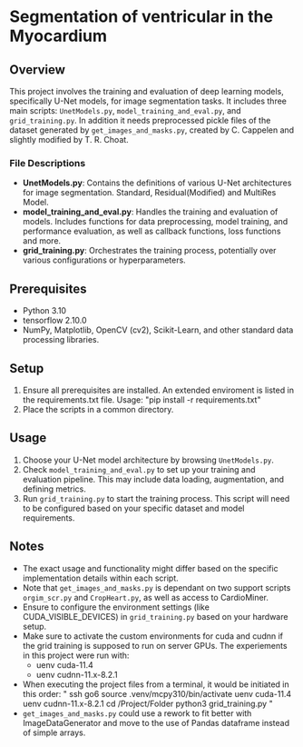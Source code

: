 
# Segmentation of ventricular in the Myocardium 

## Overview
This project involves the training and evaluation of deep learning models, specifically U-Net models, for image segmentation tasks. It includes three main scripts: `UnetModels.py`, `model_training_and_eval.py`, and `grid_training.py`. In addition it needs preprocessed pickle files of the dataset generated by `get_images_and_masks.py`, created by C. Cappelen and slightly modified by T. R. Choat.

### File Descriptions
- **UnetModels.py**: Contains the definitions of various U-Net architectures for image segmentation. Standard, Residual(Modified) and MultiRes Model.
- **model_training_and_eval.py**: Handles the training and evaluation of models. Includes functions for data preprocessing, model training, and performance evaluation, as well as callback functions, loss functions and more.
- **grid_training.py**: Orchestrates the training process, potentially over various configurations or hyperparameters.

## Prerequisites
- Python 3.10
- tensorflow 2.10.0
- NumPy, Matplotlib, OpenCV (cv2), Scikit-Learn, and other standard data processing libraries.

## Setup
1. Ensure all prerequisites are installed. An extended enviroment is listed in the requirements.txt file. Usage: "pip install -r requirements.txt"
2. Place the scripts in a common directory.

## Usage
1. Choose your U-Net model architecture by browsing `UnetModels.py`.
2. Check `model_training_and_eval.py` to set up your training and evaluation pipeline. This may include data loading, augmentation, and defining metrics.
3. Run `grid_training.py` to start the training process. This script will need to be configured based on your specific dataset and model requirements.

## Notes
- The exact usage and functionality might differ based on the specific implementation details within each script.
- Note that `get_images_and_masks.py` is dependant on two support scripts `orgim_scr.py` and `CropHeart.py`, as well as access to CardioMiner.
- Ensure to configure the environment settings (like CUDA_VISIBLE_DEVICES) in `grid_training.py` based on your hardware setup.
- Make sure to activate the custom environments for cuda and cudnn if the grid training is supposed to run on server GPUs. The experiements in this project were run with:
    - uenv cuda-11.4
    - uenv cudnn-11.x-8.2.1
- When executing the project files from a terminal, it would be initiated in this order:
    "
    ssh go6
    source .venv/mcpy310/bin/activate
    uenv cuda-11.4
    uenv cudnn-11.x-8.2.1
    cd /Project/Folder
    python3 grid_training.py
    "
- `get_images_and_masks.py` could use a rework to fit better with ImageDataGenerator and move to the use of Pandas dataframe instead of simple arrays. 
